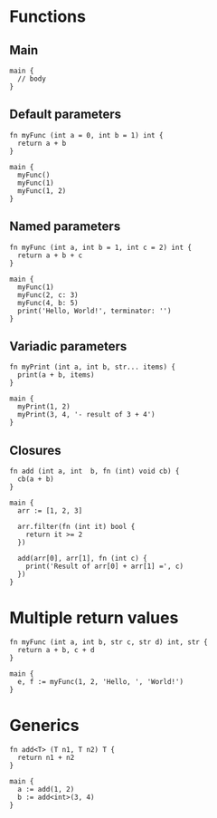 # Functions

## Main
```the
main {
  // body
}
```

## Default parameters
```the
fn myFunc (int a = 0, int b = 1) int {
  return a + b
}

main {
  myFunc()
  myFunc(1)
  myFunc(1, 2)
}
```

## Named parameters
```the
fn myFunc (int a, int b = 1, int c = 2) int {
  return a + b + c
}

main {
  myFunc(1)
  myFunc(2, c: 3)
  myFunc(4, b: 5)
  print('Hello, World!', terminator: '')
}
```

## Variadic parameters
```the
fn myPrint (int a, int b, str... items) {
  print(a + b, items)
}

main {
  myPrint(1, 2)
  myPrint(3, 4, '- result of 3 + 4')
}
```

## Closures
```the
fn add (int a, int  b, fn (int) void cb) {
  cb(a + b)
}

main {
  arr := [1, 2, 3]

  arr.filter(fn (int it) bool {
    return it >= 2
  })

  add(arr[0], arr[1], fn (int c) {
    print('Result of arr[0] + arr[1] =', c)
  })
}
```

# Multiple return values
```the
fn myFunc (int a, int b, str c, str d) int, str {
  return a + b, c + d
}

main {
  e, f := myFunc(1, 2, 'Hello, ', 'World!')
}
```

# Generics
```the
fn add<T> (T n1, T n2) T {
  return n1 + n2
}

main {
  a := add(1, 2)
  b := add<int>(3, 4)
}
```
